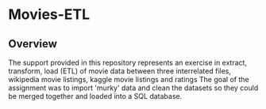 # Movies-ETL

## **Overview**
The support provided in this repository represents an exercise in extract, transform, load (ETL) of movie data between three interrelated files, wikipedia movie listings, kaggle movie listings and ratings
The goal of the assignment was to import 'murky' data and clean the datasets so they could be merged together and loaded into a SQL database. 